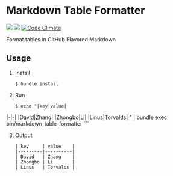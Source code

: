 # Markdown Table Formatter

![](https://img.shields.io/badge/license-MIT-blue.svg)
![](https://travis-ci.org/crispgm/markdown-table-formatter.svg)
[![Code Climate](https://codeclimate.com/github/crispgm/markdown-table-formatter/badges/gpa.svg)](https://codeclimate.com/github/crispgm/markdown-table-formatter)

Format tables in GitHub Flavored Markdown

## Usage


1. Install
    
    ```
    $ bundle install
    ```

2. Run

    ```
    $ echo "|key|value|
|-|-|
|David|Zhang|
|Zhongbo|Li|
|Linus|Torvalds|
" | bundle exec bin/markdown-table-formatter
    ```

3. Output

    ```
    | key     | value    |
    |---------|----------|
    | David   | Zhang    |
    | Zhongbo | Li       |
    | Linus   | Torvalds |
    ```